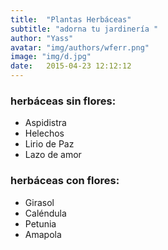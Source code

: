 ```yaml
---
title:  "Plantas Herbáceas"
subtitle: "adorna tu jardinería "
author: "Yass"
avatar: "img/authors/wferr.png"
image: "img/d.jpg"
date:   2015-04-23 12:12:12
---
```


### herbáceas sin flores:
- Aspidistra
- Helechos
- Lirio de Paz
- Lazo de amor


### herbáceas con flores:
- Girasol
- Caléndula
- Petunia
- Amapola

